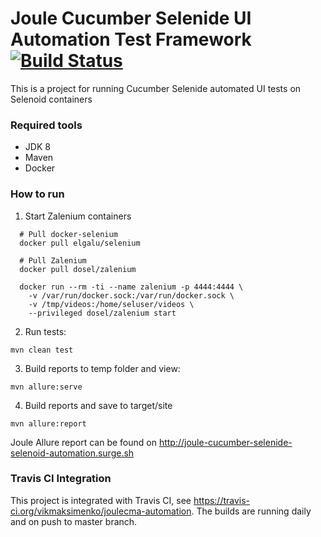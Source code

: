 Joule Cucumber Selenide UI Automation Test Framework [![Build Status](https://travis-ci.org/vikmaksimenko/joulecma-automation.svg?branch=master)](https://travis-ci.org/vikmaksimenko/joulecma-automation)
=====================================================

This is a project for running Cucumber Selenide automated UI tests on Selenoid containers

### Required tools
 
* JDK 8
* Maven
* Docker 

### How to run


1. Start Zalenium containers 
```
  # Pull docker-selenium
  docker pull elgalu/selenium

  # Pull Zalenium
  docker pull dosel/zalenium
        
  docker run --rm -ti --name zalenium -p 4444:4444 \
    -v /var/run/docker.sock:/var/run/docker.sock \
    -v /tmp/videos:/home/seluser/videos \
    --privileged dosel/zalenium start
```
2. Run tests:
```
mvn clean test
```
3. Build reports to temp folder and view:    
```
mvn allure:serve
```
4. Build reports and save to target/site
```
mvn allure:report
```

Joule Allure report can be found on http://joule-cucumber-selenide-selenoid-automation.surge.sh

### Travis CI Integration

This project is integrated with Travis CI, see https://travis-ci.org/vikmaksimenko/joulecma-automation. The builds are running daily and on push to master branch.
